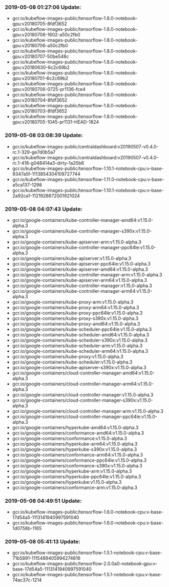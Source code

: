 ### 2019-05-08 01:27:06 Update:

- gcr.io/kubeflow-images-public/tensorflow-1.8.0-notebook-gpu:v20180705-8fdf3652
- gcr.io/kubeflow-images-public/tensorflow-1.8.0-notebook-gpu:v20180706-1602-a50c2fb0
- gcr.io/kubeflow-images-public/tensorflow-1.8.0-notebook-gpu:v20180706-a50c2fb0
- gcr.io/kubeflow-images-public/tensorflow-1.8.0-notebook-gpu:v20180707-50be548c
- gcr.io/kubeflow-images-public/tensorflow-1.8.0-notebook-gpu:v20180630-6c2c69b2
- gcr.io/kubeflow-images-public/tensorflow-1.8.0-notebook-gpu:v20180701-6c2c69b2
- gcr.io/kubeflow-images-public/tensorflow-1.8.0-notebook-gpu:v20180706-0725-pr1136-fce4
- gcr.io/kubeflow-images-public/tensorflow-1.8.0-notebook-gpu:v20180704-8fdf3652
- gcr.io/kubeflow-images-public/tensorflow-1.8.0-notebook-gpu:v20180703-8fdf3652
- gcr.io/kubeflow-images-public/tensorflow-1.8.0-notebook-gpu:v20180705-1045-pr1131-HEAD-1824
### 2019-05-08 03:08:39 Update:

- gcr.io/kubeflow-images-public/centraldashboard:v20190507-v0.4.0-rc.1-329-ge7d0b5a7
- gcr.io/kubeflow-images-public/centraldashboard:v20190507-v0.4.0-rc.1-418-g048414a3-dirty-1a20b6
- gcr.io/kubeflow-images-public/tensorflow-1.10.1-notebook-cpu:v-base-9347a5f-1113854304109727744
- gcr.io/kubeflow-images-public/tensorflow-1.11.0-notebook-cpu:v-base-a5ca137-1298
- gcr.io/kubeflow-images-public/tensorflow-1.10.1-notebook-cpu:v-base-2a92ca1-1121928672001921024
### 2019-05-08 04:07:43 Update:

- gcr.io/google-containers/kube-controller-manager-amd64:v1.15.0-alpha.3
- gcr.io/google-containers/kube-controller-manager-s390x:v1.15.0-alpha.3
- gcr.io/google-containers/kube-apiserver-arm:v1.15.0-alpha.3
- gcr.io/google-containers/kube-controller-manager-ppc64le:v1.15.0-alpha.3
- gcr.io/google-containers/kube-apiserver:v1.15.0-alpha.3
- gcr.io/google-containers/kube-apiserver-ppc64le:v1.15.0-alpha.3
- gcr.io/google-containers/kube-apiserver-amd64:v1.15.0-alpha.3
- gcr.io/google-containers/kube-controller-manager-arm:v1.15.0-alpha.3
- gcr.io/google-containers/kube-apiserver-arm64:v1.15.0-alpha.3
- gcr.io/google-containers/kube-controller-manager:v1.15.0-alpha.3
- gcr.io/google-containers/kube-controller-manager-arm64:v1.15.0-alpha.3
- gcr.io/google-containers/kube-proxy-arm:v1.15.0-alpha.3
- gcr.io/google-containers/kube-proxy-arm64:v1.15.0-alpha.3
- gcr.io/google-containers/kube-proxy-ppc64le:v1.15.0-alpha.3
- gcr.io/google-containers/kube-proxy-s390x:v1.15.0-alpha.3
- gcr.io/google-containers/kube-proxy-amd64:v1.15.0-alpha.3
- gcr.io/google-containers/kube-scheduler-ppc64le:v1.15.0-alpha.3
- gcr.io/google-containers/kube-scheduler-amd64:v1.15.0-alpha.3
- gcr.io/google-containers/kube-scheduler-s390x:v1.15.0-alpha.3
- gcr.io/google-containers/kube-scheduler-arm:v1.15.0-alpha.3
- gcr.io/google-containers/kube-scheduler-arm64:v1.15.0-alpha.3
- gcr.io/google-containers/kube-proxy:v1.15.0-alpha.3
- gcr.io/google-containers/kube-scheduler:v1.15.0-alpha.3
- gcr.io/google-containers/kube-apiserver-s390x:v1.15.0-alpha.3
- gcr.io/google-containers/cloud-controller-manager-amd64:v1.15.0-alpha.3
- gcr.io/google-containers/cloud-controller-manager-arm64:v1.15.0-alpha.3
- gcr.io/google-containers/cloud-controller-manager:v1.15.0-alpha.3
- gcr.io/google-containers/cloud-controller-manager-s390x:v1.15.0-alpha.3
- gcr.io/google-containers/cloud-controller-manager-arm:v1.15.0-alpha.3
- gcr.io/google-containers/cloud-controller-manager-ppc64le:v1.15.0-alpha.3
- gcr.io/google-containers/hyperkube-amd64:v1.15.0-alpha.3
- gcr.io/google-containers/conformance-amd64:v1.15.0-alpha.3
- gcr.io/google-containers/conformance:v1.15.0-alpha.3
- gcr.io/google-containers/hyperkube-arm64:v1.15.0-alpha.3
- gcr.io/google-containers/hyperkube-s390x:v1.15.0-alpha.3
- gcr.io/google-containers/conformance-arm64:v1.15.0-alpha.3
- gcr.io/google-containers/conformance-ppc64le:v1.15.0-alpha.3
- gcr.io/google-containers/conformance-s390x:v1.15.0-alpha.3
- gcr.io/google-containers/hyperkube-arm:v1.15.0-alpha.3
- gcr.io/google-containers/hyperkube-ppc64le:v1.15.0-alpha.3
- gcr.io/google-containers/hyperkube:v1.15.0-alpha.3
- gcr.io/google-containers/conformance-arm:v1.15.0-alpha.3
### 2019-05-08 04:49:51 Update:

- gcr.io/kubeflow-images-public/tensorflow-1.6.0-notebook-cpu:v-base-17d54a5-1113141940997591040
- gcr.io/kubeflow-images-public/tensorflow-1.6.0-notebook-cpu:v-base-1d0758b-1165
### 2019-05-08 05:41:13 Update:

- gcr.io/kubeflow-images-public/tensorflow-1.5.1-notebook-cpu:v-base-71b5891-1115489405994274816
- gcr.io/kubeflow-images-public/tensorflow-2.0.0a0-notebook-gpu:v-base-17d54a5-1113141940997591040
- gcr.io/kubeflow-images-public/tensorflow-1.5.1-notebook-cpu:v-base-74ac37c-1214
